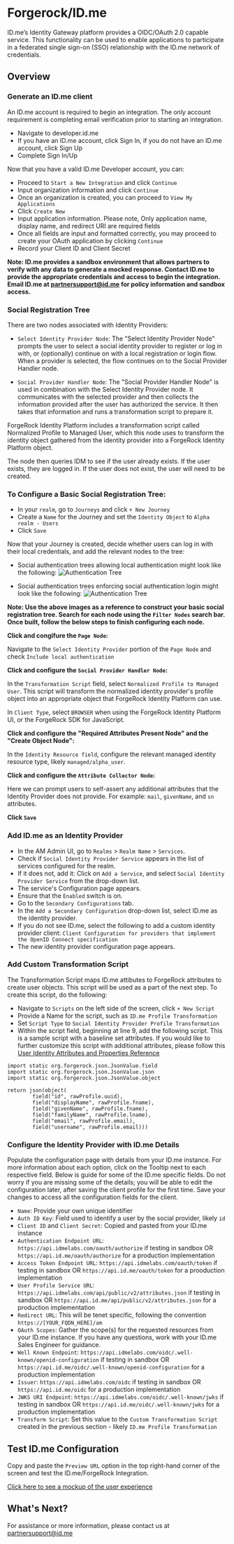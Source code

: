# Forgerock/ID.me

ID.me’s Identity Gateway platform provides a OIDC/OAuth 2.0 capable service. This functionality can be used to enable
applications to participate in a federated single sign-on (SSO) relationship with the ID.me network of
credentials.

## Overview

### Generate an ID.me client 

An ID.me account is required to begin an integration. The only account requirement is completing email verification prior to starting an integration. 

* Navigate to developer.id.me
* If you have an ID.me account, click Sign In, if you do not have an ID.me account, click Sign Up
* Complete Sign In/Up

Now that you have a valid ID.me Developer account, you can: 

* Proceed to `Start a New Integration` and click `Continue` 
* Input organization information and click `Continue`
* Once an organization is created, you can proceed to `View My Applications`
* Click `Create New`
* Input application information. Please note, Only application name, display name, and redirect URI are required fields
* Once all fields are input and formatted correctly, you may proceed to create your OAuth application by clicking `Continue`
* Record your Client ID and Client Secret

__Note: ID.me provides a sandbox environment that allows partners to verify with any data to generate a mocked response. Contact ID.me to provide the appropriate credentials and access to begin the integration. Email ID.me at partnersupport@id.me for policy information and sandbox access.__

### Social Registration Tree

There are two nodes associated with Identity Providers:

* `Select Identity Provider Node`: The "Select Identity Provider Node" prompts the user to select a social identity provider to register or log in with, or (optionally) continue on with a local registration or login flow. When a provider is selected, the flow continues on to the Social Provider Handler node.

* `Social Provider Handler Node`: The "Social Provider Handler Node" is used in combination with the Select Identity Provider node. It communicates with the selected provider and then collects the information provided after the user has authorized the service. It then takes that information and runs a transformation script to prepare it.

ForgeRock Identity Platform includes a transformation script called Normalized Profile to Managed User, which this node uses to transform the identity object gathered from the identity provider into a ForgeRock Identity Platform object.

The node then queries IDM to see if the user already exists. If the user exists, they are logged in. If the user does not exist, the user will need to be created.

### To Configure a Basic Social Registration Tree:

* In your `realm`, go to `Journeys` and click `+ New Journey`
* Create a `Name` for the Journey and set the `Identity Object` to `Alpha realm - Users`
* Click `Save`

Now that your Journey is created, decide whether users can log in with their local credentials, and add the relevant nodes to the tree:

* Social authentication trees allowing local authentication might look like the following:
![Authentication Tree](https://github.com/ForgeRock/id.me-auth-tree-nodes/blob/master/local_authentication.png?raw=true "Authentication Tree")

* Social authentication trees enforcing social authentication login might look like the following:
![Authentication Tree](https://github.com/ForgeRock/id.me-auth-tree-nodes/blob/master/forced_login.png?raw=true "Authentication Tree")

__Note: Use the above images as a reference to construct your basic social registration tree. Search for each node using the `Filter Nodes` search bar. Once built, follow the below steps to finish configuring each node.__

__Click and congifure the `Page Node`:__ 

Navigate to the `Select Identity Provider` portion of the `Page Node` and check `Include local authentication`

__Click and configure the `Social Provider Handler Node`:__

In the `Transformation Script` field, select `Normalized Profile to Managed User`. This script will transform the normalized identity provider's profile object into an appropriate object that ForgeRock Identity Platform can use.

In `Client Type`, select `BROWSER` when using the ForgeRock Identity Platform UI, or the ForgeRock SDK for JavaScript.

__Click and configure the "Required Attributes Present Node" and the "Create Object Node":__

In the `Identity Resource field`, configure the relevant managed identity resource type, likely `managed/alpha_user`.

__Click and configure the `Attribute Collector Node`:__

Here we can prompt users to self-assert any additional attributes that the Identity Provider does not provide. For example: `mail`, `givenName`, and `sn` attributes.

__Click `Save`__


### Add ID.me as an Identity Provider

* In the AM Admin UI, go to `Realms` > `Realm Name` > `Services`.
* Check if `Social Identity Provider Service` appears in the list of services configured for the realm.
* If it does not, add it: Click on `Add a Service`, and select `Social Identity Provider Service` from the drop-down list.
* The service's Configuration page appears.
* Ensure that the `Enabled` switch is on.
* Go to the `Secondary Configurations` tab.
* In the `Add a Secondary Configuration` drop-down list, select ID.me as the identity provider.
* If you do not see ID.me, select the following to add a custom identity provider client: `Client Configuration for providers that implement the OpenID Connect specification`
* The new identity provider configuration page appears.

### Add Custom Transformation Script 

The Transformation Script maps ID.me attibutes to ForgeRock attributes to create user objects. This script will be used as a part of the next step. To create this script, do the following: 

* Navigate to `Scripts` on the left side of the screen, click `+ New Script`
* Provide a Name for the script, such as `ID.me Profile Transformation`
* Set `Script Type` to `Social Identity Provider Profile Transformation`
* Within the script field, beginning at line 9, add the following script. This is a sample script with a baseline set attributes. If you would like to further customize this script with additional attributes, please follow this [User Identity Attributes and Properties Reference
](https://backstage.forgerock.com/docs/idcloud/latest/identities/user-identity-properties-attributes-reference.html)
```
import static org.forgerock.json.JsonValue.field
import static org.forgerock.json.JsonValue.json
import static org.forgerock.json.JsonValue.object

return json(object(
        field("id", rawProfile.uuid),
        field("displayName", rawProfile.fname),
        field("givenName", rawProfile.fname),
        field("familyName", rawProfile.lname),
        field("email", rawProfile.email),
        field("username", rawProfile.email)))
```

### Configure the Identity Provider with ID.me Details 

Populate the configuration page with details from your ID.me instance. For more information about each option, click on the Tooltip next to each respective field. Below is guide for some of the ID.me specific fields. Do not worry if you are missing some of the details; you will be able to edit the configuration later, after saving the client profile for the first time. Save your changes to access all the configuration fields for the client. 

* `Name`: Provide your own unique identifier 
* `Auth ID Key`: Field used to identify a user by the social provider, likely `id`
* `Client ID` and `Client Secret`: Copied and pasted from your ID.me instance
* `Authentication Endpoint URL`: `https://api.idmelabs.com/oauth/authorize` if testing in sandbox OR `https://api.id.me/oauth/authorize` for a production implementation 
* `Access Token Endpoint URL`: `https://api.idmelabs.com/oauth/token` if testing in sandbox OR `https://api.id.me/oauth/token` for a prooduction implementation 
* `User Profile Service URL`: `https://api.idmelabs.com/api/public/v2/attributes.json` if testing in sandbox OR `https://api.id.me/api/public/v2/attributes.json` for a production implementation
* `Redirect URL`: This will be tenet specific, following the convention `https://[YOUR_FQDN_HERE]/am` 
* `OAuth Scopes`: Gather the scope(s) for the requested resources from your ID.me instance. If you have any questions, work with your ID.me Sales Engineer for guidance. 
* `Well Known Endpoint`: `https://api.idmelabs.com/oidc/.well-known/openid-configuration` if testing in sandbox OR `https://api.id.me/oidc/.well-known/openid-configuration` for a production implementation
* `Issuer`: `https://api.idmelabs.com/oidc` if testing in sandbox OR `https://api.id.me/oidc` for a production implementation
* `JWKS URI Endpoint`: `https://api.idmelabs.com/oidc/.well-known/jwks` if testing in sandbox OR `https://api.id.me/oidc/.well-known/jwks` for a production implementation
* `Transform Script`: Set this value to the `Custom Transformation Script` created in the previous section - likely `ID.me Profile Transformation`

## Test ID.me Configuration

Copy and paste the `Preview URL` option in the top right-hand corner of the screen and test the ID.me/ForgeRock Integration.

[Click here to see a mockup of the user experience](https://invis.io/5AUHL6DT3PG)

## What's Next?

For assistance or more information, please contact us at [partnersupport@id.me](mailto:partnersupport@id.me)
